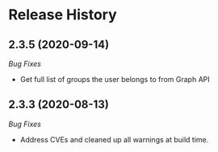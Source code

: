 # Release History

## 2.3.5 (2020-09-14)
_Bug Fixes_
- Get full list of groups the user belongs to from Graph API

## 2.3.3 (2020-08-13)
_Bug Fixes_ 
- Address CVEs and cleaned up all warnings at build time. 
